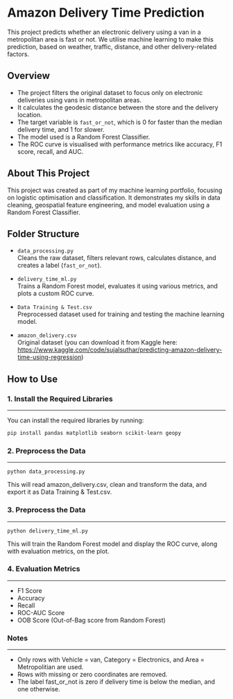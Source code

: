 # Amazon Delivery Time Prediction

This project predicts whether an electronic delivery using a van in a metropolitan area is fast or not. We utilise machine learning to make this prediction, based on weather, traffic, distance, and other delivery-related factors.

## Overview

- The project filters the original dataset to focus only on electronic deliveries using vans in metropolitan areas.
- It calculates the geodesic distance between the store and the delivery location.
- The target variable is `fast_or_not`, which is 0 for faster than the median delivery time, and 1 for slower.
- The model used is a Random Forest Classifier.
- The ROC curve is visualised with performance metrics like accuracy, F1 score, recall, and AUC.

## About This Project

This project was created as part of my machine learning portfolio, focusing on logistic optimisation and classification. 
It demonstrates my skills in data cleaning, geospatial feature engineering, and model evaluation using a Random Forest Classifier.

## Folder Structure

- `data_processing.py`  
  Cleans the raw dataset, filters relevant rows, calculates distance, and creates a label (`fast_or_not`).

- `delivery_time_ml.py`  
  Trains a Random Forest model, evaluates it using various metrics, and plots a custom ROC curve.

- `Data Training & Test.csv`  
  Preprocessed dataset used for training and testing the machine learning model.

- `amazon_delivery.csv`  
  Original dataset (you can download it from Kaggle here:  
  https://www.kaggle.com/code/sujalsuthar/predicting-amazon-delivery-time-using-regression)

## How to Use

### 1. Install the Required Libraries
---
You can install the required libraries by running:

```bash
pip install pandas matplotlib seaborn scikit-learn geopy
```

### 2. Preprocess the Data
---
`python data_processing.py`

This will read amazon_delivery.csv, clean and transform the data, and export it as Data Training & Test.csv.

### 3. Preprocess the Data
---
`python delivery_time_ml.py`

This will train the Random Forest model and display the ROC curve, along with evaluation metrics, on the plot.

### 4. Evaluation Metrics
---
- F1 Score
- Accuracy
- Recall
- ROC-AUC Score
- OOB Score (Out-of-Bag score from Random Forest)

### Notes
---
- Only rows with Vehicle = van, Category = Electronics, and Area = Metropolitian are used.
- Rows with missing or zero coordinates are removed.
- The label fast_or_not is zero if delivery time is below the median, and one otherwise.
